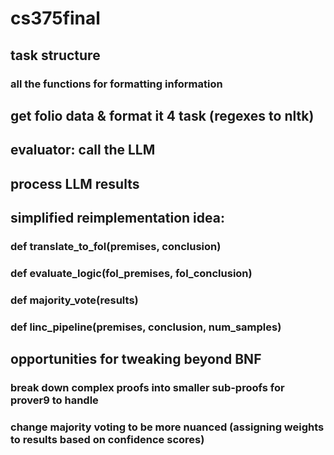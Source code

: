 # cs375final

## task structure
### all the functions for formatting information

## get folio data & format it 4 task (regexes to nltk)

## evaluator: call the LLM

## process LLM results

## simplified reimplementation idea:
### def translate_to_fol(premises, conclusion)
### def evaluate_logic(fol_premises, fol_conclusion)
### def majority_vote(results)
### def linc_pipeline(premises, conclusion, num_samples)

## opportunities for tweaking beyond BNF
### break down complex proofs into smaller sub-proofs for prover9 to handle
### change majority voting to be more nuanced (assigning weights to results based on confidence scores) 

